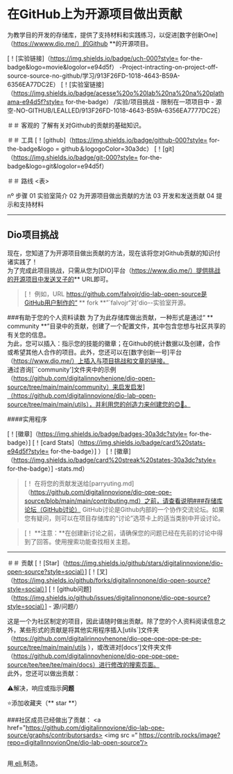 <H1>
<a href =打击
<img align =“ center” width =“ 40px” src =“ https://hermes.digitalinnovation.one/assets/diome/logo-minimized.png”> </a>
<span>在GitHub上为开源项目做出贡献</span>
</h1>

为教学目的开发的存储库，提供了支持材料和实践练习，以促进[数字创新One]（https://wwww.dio.me/）的Github **的开源项目。

[！[实验链接]（https://img.shields.io/badge/uch-000?style= for-the-badge&logo=movie&logolor=e94d5f） -Project-intracting-on-project-off-source-source-no-github/学习/913F26FD-1018-4643-B59A-6356EA77DC2E）
[！[实验室链接]（https://img.shields.io/badge/acesse%20o%20lab%20na%20na%20plathama-e94d5f?style= for-the-badge） /实验/项目挑战 - 限制在一项项目中 - 源空-NO-GITHUB/LEALLED/913F26FD-1018-4643-B59A-6356EA7777DC2E）

＃＃ 客观的
了解有关对Github的贡献的基础知识。

＃＃ 工具
[！[github]（https://img.shields.io/badge/github-000?style= for-the-badge&logo = github＆logogoColor=30a3dc）
[！[git]（https://img.shields.io/badge/git-000?style= for-the-badge&logo=git&logolor=e94d5f）

＃＃ 路线
<表>
<Thead>
<tr align =“ left”>
<hh>nº</h>
<hh>步骤</h>
</tr>
</thead>
<tbody align =“ left”>
<tr>
<td> 01 </td>
<td>实验室简介</td>
</tr>
<tr>
<td> 02 </td>
<td>为开源项目做出贡献的方法</td>
</tr>
<tr>
<td> 03 </td>
<td>开发和发送贡献</td>
</tr>
<tr>
<TD> 04 </td>
<td>提示和支持材料</td>
</tr>
</tbody>
</table>

---
## Dio项目挑战
现在，您知道了为开源项目做出贡献的方法，现在该将您对Github贡献的知识付诸实践了！<br>
为了完成此项目挑战，只需从您为[DIO]平台（https://www.dio.me/）提供挑战的开源项目中发送叉子的** URL即可。

> [！
>例如，URL https://github.com/falvojr/dio-lab-open-source是GitHub用户制作的“ ** fork **”`falvojr“对'dio--实验室开源。

###有助于您的个人资料读数
为了为此存储库做出贡献，一种形式是通过“ ** community **”目录中的贡献，创建了一个配置文件，其中包含您想与社区共享的有关您的信息。<br>
为此，您可以插入：指示您的技能的徽章；在Github的统计数据以及创建，合作或希望其他人合作的项目。此外，您还可以在[数字创新一号]平台（https://www.dio.me/）上插入与项目挑战和文章的链接。<br>
通过咨询[``community']文件夹中的示例（https://github.com/digitalinnovhenione/dio-open-source/tree/main/main/community）来启发启发]（https://github.com/digitalinnovione/dio-lab-open-source/tree/main/main/utils），并利用您的创造力来创建您的😊💙。

####实用程序

[！[徽章]（https://img.shields.io/badge/badges-30a3dc?style= for-the-badge）]
[！[card Stats]（https://img.shields.io/badge/card%20stats-e94d5f?style= for-the-badge）] ）
[！[徽章]（https://img.shields.io/badge/card%20streak%20states-30a3dc?style= for-the-badge）] -stats.md）

> [！
>在将您的贡献发送给[parryuting.md]（https://github.com/digitalinnovione/dio-ope-ope-source/blob/main/main/contributing.md）之前，请查看说明###存储库论坛（GitHub讨论）
GitHub讨论是Github内部的一个协作交流论坛。如果您有疑问，则可以在项目存储库的“讨论”选项卡上的适当类别中开设讨论。

> [！
> **注意：**在创建新讨论之前，请确保您的问题已经在先前的讨论中得到了回答。使用搜索功能查找相关主题。

---

＃＃ 贡献
[！[Star]（https://img.shields.io/github/stars/digitalinnovione/dio-open-source?style=social）]
[！[叉]（https://img.shields.io/github/forks/digitalinnonone/dio-open-source?style=social）]
[！[github问题]（https://img.shields.io/github/issues/digitalinnonone/dio-ope-source?style=social）] - 源/问题/）

这是一个为社区制定的项目，因此请随时做出贡献。除了您的个人资料阅读信息之外，某些形式的贡献是将其他实用程序插入[utils`]文件夹（https://github.com/digitalirinnovhenone/dio-ope-ope-ope-pe-pe-source/tree/main/main/utils ），或改进对[docs']文件夹文件（https://github.com/digitalinnovhenione/dio-ope-ope-ope-source/tee/tee/tee/main/docs）进行修改的搜索页面。<br>
此外，您还可以做出贡献：

⚠️解决，响应或指示**问题**

⭐添加收藏夹（** star **）

###社区成员已经做出了贡献：
<a href="https://github.com/digitalinnovione/dio-lab-ope-source/graphs/contributorsards>
<img src =“ https://contrib.rocks/image?repo=digitalInnovionOne/dio-lab-open-source”/>
</a>

##
<div align =“ Center”>用<a href="https://github.com/elidianaandrade"> eli </a>制造。